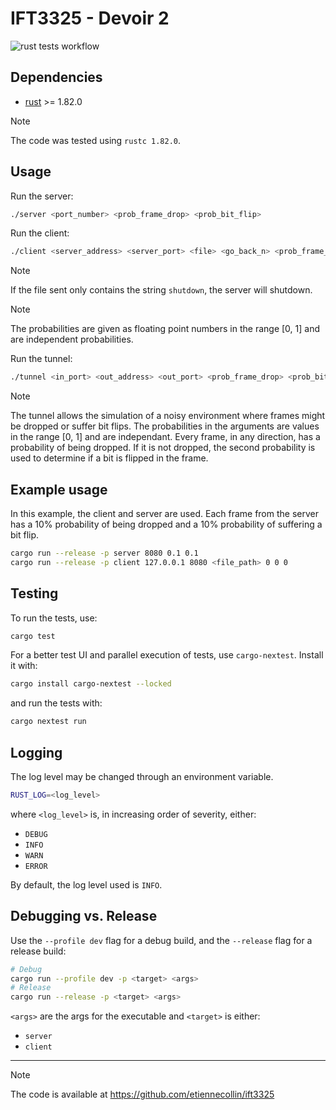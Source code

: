 # IFT3325 - Devoir 2

![rust tests workflow](https://github.com/etiennecollin/ift3325/actions/workflows/rust.yml/badge.svg)

## Dependencies

- [rust](https://www.rust-lang.org/tools/install) >= 1.82.0

> [!NOTE]
> The code was tested using `rustc 1.82.0`.

## Usage

Run the server:

```bash
./server <port_number> <prob_frame_drop> <prob_bit_flip>
```

Run the client:

```bash
./client <server_address> <server_port> <file> <go_back_n> <prob_frame_drop> <prob_bit_flip>
```

> [!NOTE]
> If the file sent only contains the string `shutdown`, the server will shutdown.

> [!NOTE]
> The probabilities are given as floating point numbers in the range [0, 1]
> and are independent probabilities.

Run the tunnel:

```bash
./tunnel <in_port> <out_address> <out_port> <prob_frame_drop> <prob_bit_flip>
```

> [!NOTE]
> The tunnel allows the simulation of a noisy environment where frames
> might be dropped or suffer bit flips. The probabilities in the arguments are
> values in the range \[0, 1\] and are independant. Every frame, in any direction,
> has a probability of being dropped. If it is not dropped, the second
> probability is used to determine if a bit is flipped in the frame.

## Example usage

In this example, the client and server are used. Each frame from the server
has a 10% probability of being dropped and a 10% probability of suffering a
bit flip.

```bash
cargo run --release -p server 8080 0.1 0.1
cargo run --release -p client 127.0.0.1 8080 <file_path> 0 0 0
```

## Testing

To run the tests, use:

```bash
cargo test
```

For a better test UI and parallel execution of tests, use `cargo-nextest`.
Install it with:

```bash
cargo install cargo-nextest --locked
```

and run the tests with:

```bash
cargo nextest run
```

## Logging

The log level may be changed through an environment variable.

```bash
RUST_LOG=<log_level>
```

where `<log_level>` is, in increasing order of severity, either:

- `DEBUG`
- `INFO`
- `WARN`
- `ERROR`

By default, the log level used is `INFO`.

## Debugging vs. Release

Use the `--profile dev` flag for a debug build, and the `--release` flag for a release build:

```bash
# Debug
cargo run --profile dev -p <target> <args>
# Release
cargo run --release -p <target> <args>
```

`<args>` are the args for the executable and `<target>` is either:

- `server`
- `client`

---

> [!NOTE]
> The code is available at https://github.com/etiennecollin/ift3325
